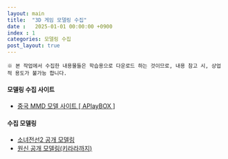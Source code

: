 ```yaml
---
layout: main
title:  "3D 게임 모델링 수집"
date :   2025-01-01 00:00:00 +0900
index : 1
categories: 모델링 수집
post_layout: true
---
```


`※ 본 작업에서 수집한 내용물들은 학습용으로 다운로드 하는 것이므로, 내용 참고 시, 상업적 용도가 불가능 합니다.`

<h4> 모델링 수집 사이트 </h4>
<ul class="actions">
  <li><a href="https://www.aplaybox.com/" class="button">중국 MMD 모델 사이트 [ APlayBOX ]</a></li>
</ul>

<h4> 수집 모델링 </h4>

<ul class="actions">
  <li><a href="https://www.aplaybox.com/u/636064186" class="button">소녀전선2 공개 모델링</a></li>
  <li><a href="https://like-tea.tistory.com/337" class="button">원신 공개 모델링(키라라까지)</a></li>
</ul>